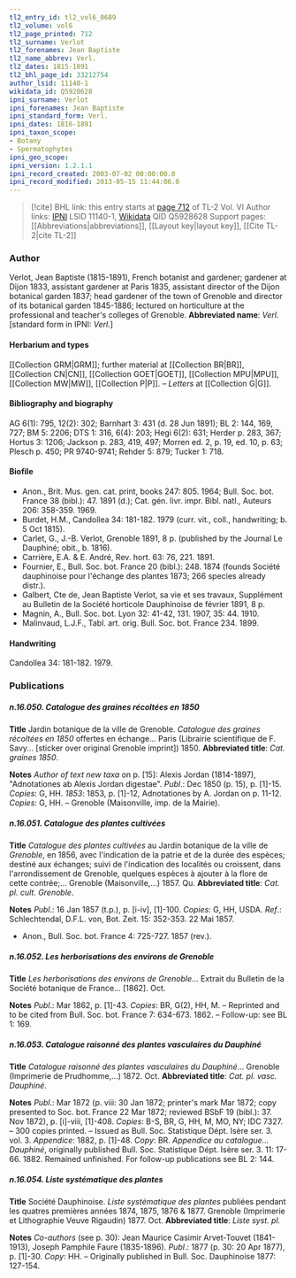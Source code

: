 ```yaml
---
tl2_entry_id: tl2_vol6_0689
tl2_volume: vol6
tl2_page_printed: 712
tl2_surname: Verlot
tl2_forenames: Jean Baptiste
tl2_name_abbrev: Verl.
tl2_dates: 1815-1891
tl2_bhl_page_id: 33212754
author_lsid: 11140-1
wikidata_id: Q5928628
ipni_surname: Verlot
ipni_forenames: Jean Baptiste
ipni_standard_form: Verl.
ipni_dates: 1816-1891
ipni_taxon_scope: 
- Botany
- Spermatophytes
ipni_geo_scope: 
ipni_version: 1.2.1.1
ipni_record_created: 2003-07-02 00:00:00.0
ipni_record_modified: 2013-05-15 11:44:06.0
---
```


> [!cite] BHL link: this entry starts at [page 712](https://www.biodiversitylibrary.org/page/33212754) of TL-2 Vol. VI
> Author links: [IPNI](https://www.ipni.org/a/11140-1) LSID 11140-1, [Wikidata](https://www.wikidata.org/wiki/Q5928628) QID Q5928628
> Support pages: [[Abbreviations|abbreviations]], [[Layout key|layout key]], [[Cite TL-2|cite TL-2]]

### Author

Verlot, Jean Baptiste (1815-1891), French botanist and gardener; gardener at Dijon 1833, assistant gardener at Paris 1835, assistant director of the Dijon botanical garden 1837; head gardener of the town of Grenoble and director of its botanical garden 1845-1886; lectured on horticulture at the professional and teacher's colleges of Grenoble. 
**Abbreviated name**: *Verl.* \[standard form in IPNI: *Verl.*\]

#### Herbarium and types

[[Collection GRM|GRM]]; further material at [[Collection BR|BR]], [[Collection CN|CN]], [[Collection GOET|GOET]], [[Collection MPU|MPU]], [[Collection MW|MW]], [[Collection P|P]]. – *Letters* at [[Collection G|G]].

#### Bibliography and biography

AG 6(1): 795, 12(2): 302; Barnhart 3: 431 (d. 28 Jun 1891); BL 2: 144, 169, 727; BM 5: 2206; DTS 1: 316, 6(4): 203; Hegi 6(2): 631; Herder p. 283, 367; Hortus 3: 1206; Jackson p. 283, 419, 497; Morren ed. 2, p. 19, ed. 10, p. 63; Plesch p. 450; PR 9740-9741; Rehder 5: 879; Tucker 1: 718.

#### Biofile

- Anon., Brit. Mus. gen. cat. print, books 247: 805. 1964; Bull. Soc. bot. France 38 (bibl.): 47. 1891 (d.); Cat. gén. livr. impr. Bibl. natl., Auteurs 206: 358-359. 1969.
- Burdet, H.M., Candollea 34: 181-182. 1979 (curr. vit., coll., handwriting; b. 5 Oct 1815).
- Carlet, G., J.-B. Verlot, Grenoble 1891, 8 p. (published by the Journal Le Dauphiné; obit., b. 1816).
- Carrière, E.A. & E. André, Rev. hort. 63: 76, 221. 1891.
- Fournier, E., Bull. Soc. bot. France 20 (bibl.): 248. 1874 (founds Société dauphinoise pour l'échange des plantes 1873; 266 species already distr.).
- Galbert, Cte de, Jean Baptiste Verlot, sa vie et ses travaux, Supplément au Bulletin de la Société horticole Dauphinoise de février 1891, 8 p.
- Magnin, A., Bull. Soc. bot. Lyon 32: 41-42, 131. 1907, 35: 44. 1910.
- Malinvaud, L.J.F., Tabl. art. orig. Bull. Soc. bot. France 234. 1899.

#### Handwriting

Candollea 34: 181-182. 1979.

### Publications

##### n.16.050. Catalogue des graines récoltées en 1850

**Title**
Jardin botanique de la ville de Grenoble. *Catalogue des graines récoltées en 1850* offertes en échange... Paris (Librairie scientifique de F. Savy... \[sticker over original Grenoble imprint\]) 1850.
**Abbreviated title**: *Cat. graines 1850*.

**Notes**
*Author of text new taxa* on p. \[15\]: Alexis Jordan (1814-1897), "Adnotationes ab Alexis Jordan digestae".
*Publ*.: Dec 1850 (p. 15), p. \[1\]-15. *Copies*: G, HH.
*1853*: 1853, p. \[1\]-12, Adnotationes by A. Jordan on p. 11-12. *Copies*: G, HH. – Grenoble (Maisonville, imp. de la Mairie).

##### n.16.051. Catalogue des plantes cultivées

**Title**
*Catalogue des plantes cultivées* au Jardin botanique de la ville de *Grenoble*, en 1856, avec l'indication de la patrie et de la durée des espèces; destiné aux échanges; suivi de l'indication des localités ou croissent, dans l'arrondissement de Grenoble, quelques espèces à ajouter à la flore de cette contrée;... Grenoble (Maisonville,...) 1857. Qu.
**Abbreviated title**: *Cat. pl. cult. Grenoble*.

**Notes**
*Publ*.: 16 Jan 1857 (t.p.), p. \[i-iv\], \[1\]-100. *Copies*: G, HH, USDA.
*Ref*.: Schlechtendal, D.F.L. von, Bot. Zeit. 15: 352-353. 22 Mai 1857.
- Anon., Bull. Soc. bot. France 4: 725-727. 1857 (rev.).

##### n.16.052. Les herborisations des environs de Grenoble

**Title**
*Les herborisations des environs de Grenoble*... Extrait du Bulletin de la Société botanique de France... \[1862\]. Oct.

**Notes**
*Publ*.: Mar 1862, p. \[1\]-43. *Copies*: BR, G(2), HH, M. – Reprinted and to be cited from Bull. Soc. bot. France 7: 634-673. 1862. – Follow-up: see BL 1: 169.

##### n.16.053. Catalogue raisonné des plantes vasculaires du Dauphiné

**Title**
*Catalogue raisonné des plantes vasculaires du Dauphiné*... Grenoble (Imprimerie de Prudhomme,...) 1872. Oct.
**Abbreviated title**: *Cat. pl. vasc. Dauphiné*.

**Notes**
*Publ*.: Mar 1872 (p. viii: 30 Jan 1872; printer's mark Mar 1872; copy presented to Soc. bot. France 22 Mar 1872; reviewed BSbF 19 (bibl.): 37. Nov 1872), p. \[i\]-viii, \[1\]-408. *Copies*: B-S, BR, G, HH, M, MO, NY; IDC 7327. – 300 copies printed. – Issued as Bull. Soc. Statistique Dépt. Isère ser. 3. vol. 3.
*Appendice*: 1882, p. \[1\]-48. *Copy*: BR. *Appendice au catalogue... Dauphiné*, originally published Bull. Soc. Statistique Dépt. Isère ser. 3. 11: 17-66. 1882. Remained unfinished. For follow-up publications see BL 2: 144.

##### n.16.054. Liste systématique des plantes

**Title**
Société Dauphinoise. *Liste systématique des plantes* publiées pendant les quatres premières années 1874, 1875, 1876 & 1877. Grenoble (Imprimerie et Lithographie Veuve Rigaudin) 1877. Oct.
**Abbreviated title**: *Liste syst. pl.*

**Notes**
*Co-authors* (see p. 30): Jean Maurice Casimir Arvet-Touvet (1841-1913), Joseph Pamphile Faure (1835-1896).
*Publ*.: 1877 (p. 30: 20 Apr 1877), p. \[1\]-30. *Copy*: HH. – Originally published in Bull. Soc. Dauphinoise 1877: 127-154.

